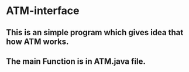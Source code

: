 # ATM-interface
## This is an simple program which gives idea that how ATM works. 
## The main Function is in ATM.java file.
